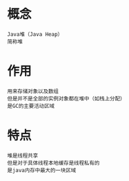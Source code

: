 
# 概念

    Java堆（Java Heap）
    简称堆


# 作用

    用来存储对象以及数组
    但是并不是全部的实例对象都在堆中（如栈上分配）
    是GC的主要活动区域

# 特点

    堆是线程共享
    但是对于具体线程本地缓存是线程私有的
    是java内存中最大的一块区域
    
    

